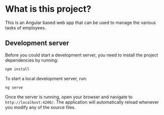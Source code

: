 # What is this project?

This is an Angular based web app that can be used to manage the various tasks of employees.

## Development server

Before you could start a development server, you need to install the project dependencies by running:

```bash
npm install
```

To start a local development server, run:

```bash
ng serve
```

Once the server is running, open your browser and navigate to `http://localhost:4200/`. The application will automatically reload whenever you modify any of the source files.